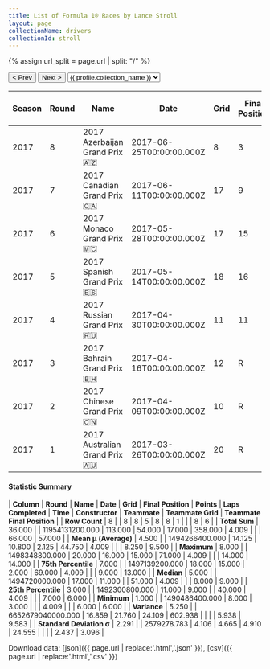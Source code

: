 ```yaml
---
title: List of Formula 1® Races by Lance Stroll
layout: page
collectionName: drivers
collectionId: stroll
---
```


{% assign url_split = page.url | split: "/" %}
<div id="collection-navigation">
<button onclick="selector.options[selector.selectedIndex-1].value && (window.location = selector.options[selector.selectedIndex-1].value);">&lt; Prev</button>
<button onclick="selector.options[selector.selectedIndex+1].value && (window.location = selector.options[selector.selectedIndex+1].value);">Next &gt;</button>
<select id="selector" onchange="this.options[this.selectedIndex].value && (window.location = this.options[this.selectedIndex].value);">
  {% for collectionId in site.data[page.collectionName].refs %}
    {% if collectionId == page.collectionId %}
      {% assign selected = "selected" %}
    {% else %}
      {% assign selected = "" %}
    {% endif %}
    {% assign profile = site.data[page.collectionName][collectionId].profile %}
    <option value="/f1/{{ page.collectionName }}/{{ collectionId }}/{{ url_split[4] }}" {{ selected }}>{{ profile.collection_name }}</option>
  {% endfor %}
</select>
</div>

| Season | Round | Name | Date | Grid | Final Position | Points | Laps Completed | Time | Constructor | Teammate | Teammate Grid | Teammate Final Position |
|--|--|--|--|--|--|--|--|--|--|--|--|--|
| 2017 | 8 | 2017 Azerbaijan Grand Prix 🇦🇿 | 2017-06-25T00:00:00.000Z | 8 | 3 | 15.0 | 51 | +4.009 | Williams 🇬🇧 | [Felipe Massa 🇧🇷](/f1/drivers/massa) | 9 | R |
| 2017 | 7 | 2017 Canadian Grand Prix 🇨🇦 | 2017-06-11T00:00:00.000Z | 17 | 9 | 2.0 | 69 |   | Williams 🇬🇧 | [Felipe Massa 🇧🇷](/f1/drivers/massa) | 7 | R |
| 2017 | 6 | 2017 Monaco Grand Prix 🇲🇨 | 2017-05-28T00:00:00.000Z | 17 | 15 | 0.0 | 71 |   | Williams 🇬🇧 | [Felipe Massa 🇧🇷](/f1/drivers/massa) | 14 | 9 |
| 2017 | 5 | 2017 Spanish Grand Prix 🇪🇸 | 2017-05-14T00:00:00.000Z | 18 | 16 | 0.0 | 64 |   | Williams 🇬🇧 | [Felipe Massa 🇧🇷](/f1/drivers/massa) | 9 | 13 |
| 2017 | 4 | 2017 Russian Grand Prix 🇷🇺 | 2017-04-30T00:00:00.000Z | 11 | 11 | 0.0 | 51 |   | Williams 🇬🇧 | [Felipe Massa 🇧🇷](/f1/drivers/massa) | 6 | 9 |
| 2017 | 3 | 2017 Bahrain Grand Prix 🇧🇭 | 2017-04-16T00:00:00.000Z | 12 | R | 0.0 | 12 |   | Williams 🇬🇧 | [Felipe Massa 🇧🇷](/f1/drivers/massa) | 8 | 6 |
| 2017 | 2 | 2017 Chinese Grand Prix 🇨🇳 | 2017-04-09T00:00:00.000Z | 10 | R | 0.0 | 0 |   | Williams 🇬🇧 | [Felipe Massa 🇧🇷](/f1/drivers/massa) | 6 | 14 |
| 2017 | 1 | 2017 Australian Grand Prix 🇦🇺 | 2017-03-26T00:00:00.000Z | 20 | R | 0.0 | 40 |   | Williams 🇬🇧 | [Felipe Massa 🇧🇷](/f1/drivers/massa) | 7 | 6 |

#### Statistic Summary

| **Column** | **Round** | **Name** | **Date** | **Grid** | **Final Position** | **Points** | **Laps Completed** | **Time** | **Constructor** | **Teammate** | **Teammate Grid** | **Teammate Final Position** |
| **Row Count** | 8 |  | 8 | 8 | 5 | 8 | 8 | 1 |  |  | 8 | 6 |
| **Total Sum** | 36.000 |  | 11954131200.000 | 113.000 | 54.000 | 17.000 | 358.000 | 4.009 |  |  | 66.000 | 57.000 |
| **Mean μ (Average)** | 4.500 |  | 1494266400.000 | 14.125 | 10.800 | 2.125 | 44.750 | 4.009 |  |  | 8.250 | 9.500 |
| **Maximum** | 8.000 |  | 1498348800.000 | 20.000 | 16.000 | 15.000 | 71.000 | 4.009 |  |  | 14.000 | 14.000 |
| **75th Percentile** | 7.000 |  | 1497139200.000 | 18.000 | 15.000 | 2.000 | 69.000 | 4.009 |  |  | 9.000 | 13.000 |
| **Median** | 5.000 |  | 1494720000.000 | 17.000 | 11.000 |  | 51.000 | 4.009 |  |  | 8.000 | 9.000 |
| **25th Percentile** | 3.000 |  | 1492300800.000 | 11.000 | 9.000 |  | 40.000 | 4.009 |  |  | 7.000 | 6.000 |
| **Minimum** | 1.000 |  | 1490486400.000 | 8.000 | 3.000 |  |  | 4.009 |  |  | 6.000 | 6.000 |
| **Variance** | 5.250 |  | 6652679040000.000 | 16.859 | 21.760 | 24.109 | 602.938 |  |  |  | 5.938 | 9.583 |
| **Standard Deviation σ** | 2.291 |  | 2579278.783 | 4.106 | 4.665 | 4.910 | 24.555 |  |  |  | 2.437 | 3.096 |

Download data: [json]({{ page.url | replace:'.html','.json' }}), [csv]({{ page.url | replace:'.html','.csv' }})
